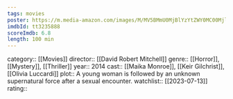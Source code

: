 ```yaml
---
tags: movies
poster: https://m.media-amazon.com/images/M/MV5BMmU0MjBlYzYtZWY0MC00MjliLWI3ZmUtMzhlZDVjMWVmYWY4XkEyXkFqcGdeQXVyMTQxNzMzNDI@._V1_SX300.jpg
imdbId: tt3235888
scoreImdb: 6.8
length: 100 min
---
```


category:: [[Movies]]
director:: [[David Robert Mitchell]]
genre:: [[Horror]], [[Mystery]], [[Thriller]]
year:: 2014
cast:: [[Maika Monroe]], [[Keir Gilchrist]], [[Olivia Luccardi]]
plot:: A young woman is followed by an unknown supernatural force after a sexual encounter.
watchlist:: [[2023-07-13]]
rating::
